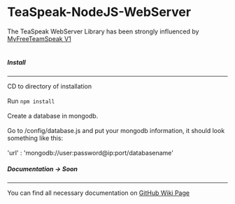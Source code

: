# TeaSpeak-NodeJS-WebServer

The TeaSpeak WebServer Library has been strongly influenced by [MyFreeTeamSpeak V1](https://github.com/SoulDemon/MyFreeTeamSpeak-Public)
<br/><br/>

##### Install
----
CD to directory of installation
<br/><br/>
Run `npm install`
<br/><br/>
Create a database in mongodb.
<br/><br/>
Go to /config/database.js and put your mongodb information, it should look something like this:
<br/><br/>
'url' : 'mongodb://user:password@ip:port/databasename'

##### Documentation -> Soon
----
You can find all necessary documentation on [GitHub Wiki Page](https://github.com/JetF0x/MyFreeTeamSpeakNJS-release/wiki)
<br/><br/>

